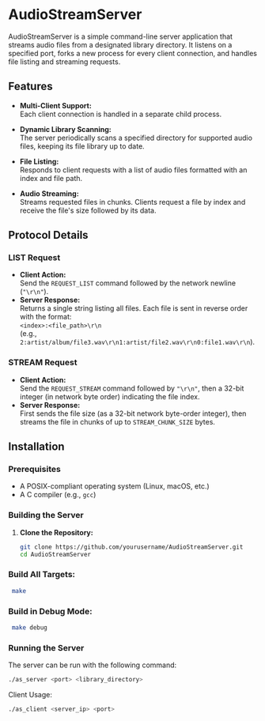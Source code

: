 # AudioStreamServer

AudioStreamServer is a simple command-line server application that streams audio files from a designated library directory. It listens on a specified port, forks a new process for every client connection, and handles file listing and streaming requests.

## Features

- **Multi-Client Support:**  
  Each client connection is handled in a separate child process.
  
- **Dynamic Library Scanning:**  
  The server periodically scans a specified directory for supported audio files, keeping its file library up to date.
  
- **File Listing:**  
  Responds to client requests with a list of audio files formatted with an index and file path.
  
- **Audio Streaming:**  
  Streams requested files in chunks. Clients request a file by index and receive the file's size followed by its data.

## Protocol Details

### LIST Request
- **Client Action:**  
  Send the `REQUEST_LIST` command followed by the network newline (`"\r\n"`).
- **Server Response:**  
  Returns a single string listing all files. Each file is sent in reverse order with the format:  
  `<index>:<file_path>\r\n`  
  (e.g., `2:artist/album/file3.wav\r\n1:artist/file2.wav\r\n0:file1.wav\r\n`).

### STREAM Request
- **Client Action:**  
  Send the `REQUEST_STREAM` command followed by `"\r\n"`, then a 32-bit integer (in network byte order) indicating the file index.
- **Server Response:**  
  First sends the file size (as a 32-bit network byte-order integer), then streams the file in chunks of up to `STREAM_CHUNK_SIZE` bytes.

## Installation

### Prerequisites
- A POSIX-compliant operating system (Linux, macOS, etc.)
- A C compiler (e.g., `gcc`)

### Building the Server
1. **Clone the Repository:**
   ```bash
   git clone https://github.com/yourusername/AudioStreamServer.git
   cd AudioStreamServer
   ```

### Build All Targets:
   ```bash
    make
   ```

### Build in Debug Mode:
   ```bash
    make debug
   ```

### Running the Server

The server can be run with the following command:
```bash
./as_server <port> <library_directory>
```

Client Usage:
```bash
./as_client <server_ip> <port>
```